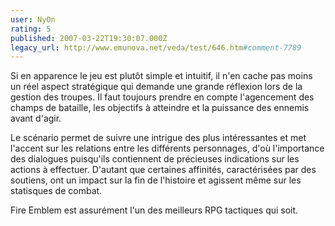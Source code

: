 ```yaml
---
user: NyOn
rating: 5
published: 2007-03-22T19:30:07.000Z
legacy_url: http://www.emunova.net/veda/test/646.htm#comment-7789
---
```

Si en apparence le jeu est plutôt simple et intuitif, il n'en cache pas moins un réel aspect stratégique qui demande une grande réflexion lors de la gestion des troupes.
Il faut toujours prendre en compte l'agencement des champs de bataille, les objectifs à atteindre et la puissance des ennemis avant d'agir.

Le scénario permet de suivre une intrigue des plus intéressantes et met l'accent sur les relations entre les différents personnages, d'où l'importance des dialogues puisqu'ils contiennent de précieuses indications sur les actions à effectuer.
D'autant que certaines affinités, caractérisées par des soutiens, ont un impact sur la fin de l'histoire et agissent même sur les statisques de combat.

Fire Emblem est assurément l'un des meilleurs RPG tactiques qui soit.